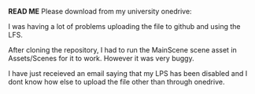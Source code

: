 **READ ME**
Please download from my university onedrive:


I was having a lot of problems uploading the file to github and using the LFS.

After cloning the repository, I had to run the MainScene scene asset in Assets/Scenes for it to work.
However it was very buggy.

I have just receieved an email saying that my LPS has been disabled and I dont know how else to upload the file other than through onedrive.
